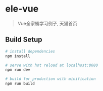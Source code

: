 # ele-vue

> Vue全家桶学习例子, 天猫首页

## Build Setup

``` bash
# install dependencies
npm install

# serve with hot reload at localhost:8080
npm run dev

# build for production with minification
npm run build
```
